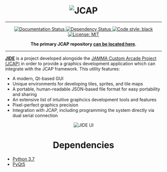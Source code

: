 <h1 align="center"><img src="https://i.imgur.com/TFiChes.png" alt="JCAP" align="center"></h1>

<hr>

<p align="center">
  <a href='https://jide.readthedocs.io/en/latest/?badge=latest'>
    <img src='https://readthedocs.org/projects/jide/badge/?version=latest' alt='Documentation Status'/>
  </a>
  <a href='https://pyup.io/account/repos/github/cspang1/jide/'>
    <img src='https://pyup.io/repos/github/cspang1/jide/shield.svg?t=1591311319983' alt='Dependency Status'/>
  </a>
  <a href="https://github.com/psf/black">
    <img src="https://img.shields.io/badge/code%20style-black-000000.svg" alt="Code style: black" >
  </a>
  <a href='https://opensource.org/licenses/MIT'>
    <img src='https://img.shields.io/badge/License-MIT-yellow.svg' alt='License: MIT'/>
  </a>
</p>

<p align="center"><b>The primary JCAP repository <a href="https://github.com/cspang1/jcap">can be located here</a>.</b></p>

<hr>

<p><b><u>JIDE</u></b> is a project developed alongside the <a href="https://github.com/cspang1/jcap">JAMMA Custom Arcade Project (JCAP)</a> in order to provide a graphics development application which can integrate with the JCAP framework. This utility features:</p>

<ul>
  <li>A modern, Qt-based GUI</li>
  <li>Unique environments for developing tiles, sprites, and tile maps</li>
  <li>A portable, human-readable JSON-based file format for easy portability and sharing</li>
  <li>An extensive list of intuitive graphcics development tools and features</li>
  <li>Pixel-perfect graphics precision</li>
  <li>Integration with JCAP, including programming the system directly via dual serial connection</li>
</ul>

<p align="center"><img src="https://i.imgur.com/mKWI109.png" alt="JIDE UI" align="center"></p>

<h1 align="center">Dependencies</h1>
<ul>
<li><a href="https://www.python.org/downloads/release/python-377/">Python 3.7</a></li>
<li><a href="https://pypi.org/project/PyQt5/">PyQt5</a></li>
</ul>
